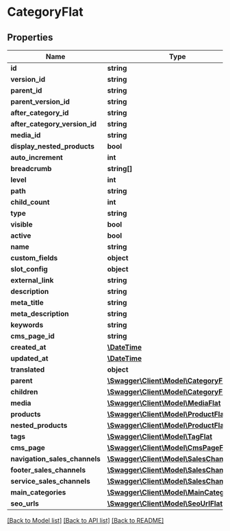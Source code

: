 # CategoryFlat

## Properties
Name | Type | Description | Notes
------------ | ------------- | ------------- | -------------
**id** | **string** |  | [optional] 
**version_id** | **string** |  | [optional] 
**parent_id** | **string** |  | [optional] 
**parent_version_id** | **string** |  | [optional] 
**after_category_id** | **string** |  | [optional] 
**after_category_version_id** | **string** |  | [optional] 
**media_id** | **string** |  | [optional] 
**display_nested_products** | **bool** |  | 
**auto_increment** | **int** |  | [optional] 
**breadcrumb** | **string[]** |  | [optional] 
**level** | **int** |  | [optional] 
**path** | **string** |  | [optional] 
**child_count** | **int** |  | [optional] 
**type** | **string** |  | 
**visible** | **bool** |  | [optional] 
**active** | **bool** |  | [optional] 
**name** | **string** |  | 
**custom_fields** | **object** |  | [optional] 
**slot_config** | **object** |  | [optional] 
**external_link** | **string** |  | [optional] 
**description** | **string** |  | [optional] 
**meta_title** | **string** |  | [optional] 
**meta_description** | **string** |  | [optional] 
**keywords** | **string** |  | [optional] 
**cms_page_id** | **string** |  | [optional] 
**created_at** | [**\DateTime**](\DateTime.md) |  | 
**updated_at** | [**\DateTime**](\DateTime.md) |  | 
**translated** | **object** |  | [optional] 
**parent** | [**\Swagger\Client\Model\CategoryFlat**](CategoryFlat.md) |  | [optional] 
**children** | [**\Swagger\Client\Model\CategoryFlat**](CategoryFlat.md) |  | [optional] 
**media** | [**\Swagger\Client\Model\MediaFlat**](MediaFlat.md) |  | [optional] 
**products** | [**\Swagger\Client\Model\ProductFlat**](ProductFlat.md) |  | [optional] 
**nested_products** | [**\Swagger\Client\Model\ProductFlat**](ProductFlat.md) |  | [optional] 
**tags** | [**\Swagger\Client\Model\TagFlat**](TagFlat.md) |  | [optional] 
**cms_page** | [**\Swagger\Client\Model\CmsPageFlat**](CmsPageFlat.md) |  | [optional] 
**navigation_sales_channels** | [**\Swagger\Client\Model\SalesChannelFlat**](SalesChannelFlat.md) |  | [optional] 
**footer_sales_channels** | [**\Swagger\Client\Model\SalesChannelFlat**](SalesChannelFlat.md) |  | [optional] 
**service_sales_channels** | [**\Swagger\Client\Model\SalesChannelFlat**](SalesChannelFlat.md) |  | [optional] 
**main_categories** | [**\Swagger\Client\Model\MainCategoryFlat**](MainCategoryFlat.md) |  | [optional] 
**seo_urls** | [**\Swagger\Client\Model\SeoUrlFlat**](SeoUrlFlat.md) |  | [optional] 

[[Back to Model list]](../../README.md#documentation-for-models) [[Back to API list]](../../README.md#documentation-for-api-endpoints) [[Back to README]](../../README.md)

